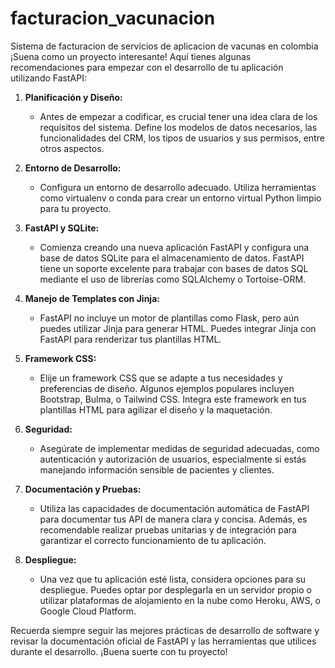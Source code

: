 # facturacion_vacunacion
Sistema de facturacion de servicios de aplicacion de vacunas en colombia
¡Suena como un proyecto interesante! Aquí tienes algunas recomendaciones para empezar con el desarrollo de tu aplicación utilizando FastAPI:

1. **Planificación y Diseño:**
   - Antes de empezar a codificar, es crucial tener una idea clara de los requisitos del sistema. Define los modelos de datos necesarios, las funcionalidades del CRM, los tipos de usuarios y sus permisos, entre otros aspectos.

2. **Entorno de Desarrollo:**
   - Configura un entorno de desarrollo adecuado. Utiliza herramientas como virtualenv o conda para crear un entorno virtual Python limpio para tu proyecto.

3. **FastAPI y SQLite:**
   - Comienza creando una nueva aplicación FastAPI y configura una base de datos SQLite para el almacenamiento de datos. FastAPI tiene un soporte excelente para trabajar con bases de datos SQL mediante el uso de librerías como SQLAlchemy o Tortoise-ORM.

4. **Manejo de Templates con Jinja:**
   - FastAPI no incluye un motor de plantillas como Flask, pero aún puedes utilizar Jinja para generar HTML. Puedes integrar Jinja con FastAPI para renderizar tus plantillas HTML.

5. **Framework CSS:**
   - Elije un framework CSS que se adapte a tus necesidades y preferencias de diseño. Algunos ejemplos populares incluyen Bootstrap, Bulma, o Tailwind CSS. Integra este framework en tus plantillas HTML para agilizar el diseño y la maquetación.

6. **Seguridad:**
   - Asegúrate de implementar medidas de seguridad adecuadas, como autenticación y autorización de usuarios, especialmente si estás manejando información sensible de pacientes y clientes.

7. **Documentación y Pruebas:**
   - Utiliza las capacidades de documentación automática de FastAPI para documentar tus API de manera clara y concisa. Además, es recomendable realizar pruebas unitarias y de integración para garantizar el correcto funcionamiento de tu aplicación.

8. **Despliegue:**
   - Una vez que tu aplicación esté lista, considera opciones para su despliegue. Puedes optar por desplegarla en un servidor propio o utilizar plataformas de alojamiento en la nube como Heroku, AWS, o Google Cloud Platform.

Recuerda siempre seguir las mejores prácticas de desarrollo de software y revisar la documentación oficial de FastAPI y las herramientas que utilices durante el desarrollo. ¡Buena suerte con tu proyecto!
